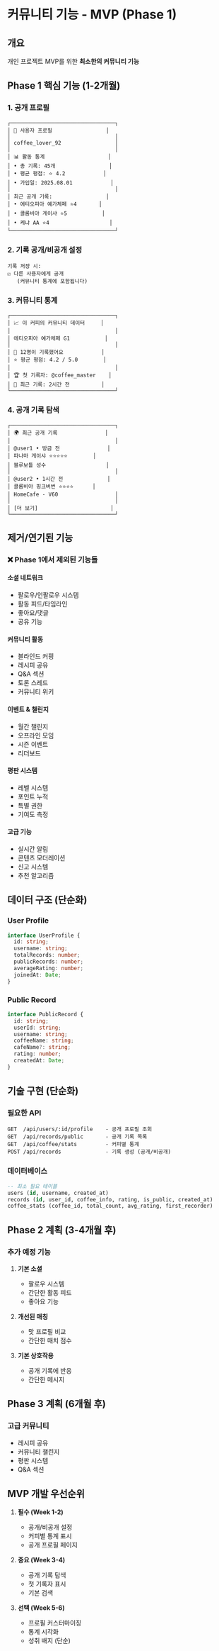 # 커뮤니티 기능 - MVP (Phase 1)

## 개요
개인 프로젝트 MVP를 위한 **최소한의 커뮤니티 기능**

## Phase 1 핵심 기능 (1-2개월)

### 1. 공개 프로필
```
┌─────────────────────────────────┐
│ 👤 사용자 프로필                 │
│                                 │
│ coffee_lover_92                 │
│                                 │
│ 📊 활동 통계                    │
│ • 총 기록: 45개                 │
│ • 평균 평점: ⭐ 4.2            │
│ • 가입일: 2025.08.01            │
│                                 │
│ 최근 공개 기록:                 │
│ • 에티오피아 예가체페 ⭐4       │
│ • 콜롬비아 게이샤 ⭐5           │
│ • 케냐 AA ⭐4                   │
└─────────────────────────────────┘
```

### 2. 기록 공개/비공개 설정
```
기록 저장 시:
☑ 다른 사용자에게 공개
   (커뮤니티 통계에 포함됩니다)
```

### 3. 커뮤니티 통계
```
┌─────────────────────────────────┐
│ 📈 이 커피의 커뮤니티 데이터     │
│                                 │
│ 에티오피아 예가체페 G1           │
│                                 │
│ 👥 12명이 기록했어요            │
│ ⭐ 평균 평점: 4.2 / 5.0        │
│                                 │
│ 🏆 첫 기록자: @coffee_master    │
│ 📅 최근 기록: 2시간 전          │
└─────────────────────────────────┘
```

### 4. 공개 기록 탐색
```
┌─────────────────────────────────┐
│ 🌍 최근 공개 기록               │
│                                 │
│ @user1 • 방금 전               │
│ 파나마 게이샤 ⭐⭐⭐⭐⭐        │
│ 블루보틀 성수                   │
│                                 │
│ @user2 • 1시간 전              │
│ 콜롬비아 핑크버번 ⭐⭐⭐⭐      │
│ HomeCafe - V60                  │
│                                 │
│ [더 보기]                       │
└─────────────────────────────────┘
```

## 제거/연기된 기능

### ❌ Phase 1에서 제외된 기능들

#### 소셜 네트워크
- 팔로우/언팔로우 시스템
- 활동 피드/타임라인
- 좋아요/댓글
- 공유 기능

#### 커뮤니티 활동
- 블라인드 커핑
- 레시피 공유
- Q&A 섹션
- 토론 스레드
- 커뮤니티 위키

#### 이벤트 & 챌린지
- 월간 챌린지
- 오프라인 모임
- 시즌 이벤트
- 리더보드

#### 평판 시스템
- 레벨 시스템
- 포인트 누적
- 특별 권한
- 기여도 측정

#### 고급 기능
- 실시간 알림
- 콘텐츠 모더레이션
- 신고 시스템
- 추천 알고리즘

## 데이터 구조 (단순화)

### User Profile
```typescript
interface UserProfile {
  id: string;
  username: string;
  totalRecords: number;
  publicRecords: number;
  averageRating: number;
  joinedAt: Date;
}
```

### Public Record
```typescript
interface PublicRecord {
  id: string;
  userId: string;
  username: string;
  coffeeName: string;
  cafeName?: string;
  rating: number;
  createdAt: Date;
}
```

## 기술 구현 (단순화)

### 필요한 API
```
GET  /api/users/:id/profile    - 공개 프로필 조회
GET  /api/records/public       - 공개 기록 목록
GET  /api/coffee/stats         - 커피별 통계
POST /api/records              - 기록 생성 (공개/비공개)
```

### 데이터베이스
```sql
-- 최소 필요 테이블
users (id, username, created_at)
records (id, user_id, coffee_info, rating, is_public, created_at)
coffee_stats (coffee_id, total_count, avg_rating, first_recorder)
```

## Phase 2 계획 (3-4개월 후)

### 추가 예정 기능
1. **기본 소셜**
   - 팔로우 시스템
   - 간단한 활동 피드
   - 좋아요 기능

2. **개선된 매칭**
   - 맛 프로필 비교
   - 간단한 매치 점수

3. **기본 상호작용**
   - 공개 기록에 반응
   - 간단한 메시지

## Phase 3 계획 (6개월 후)

### 고급 커뮤니티
- 레시피 공유
- 커뮤니티 챌린지
- 평판 시스템
- Q&A 섹션

## MVP 개발 우선순위

1. **필수 (Week 1-2)**
   - 공개/비공개 설정
   - 커피별 통계 표시
   - 공개 프로필 페이지

2. **중요 (Week 3-4)**
   - 공개 기록 탐색
   - 첫 기록자 표시
   - 기본 검색

3. **선택 (Week 5-6)**
   - 프로필 커스터마이징
   - 통계 시각화
   - 성취 배지 (단순)
